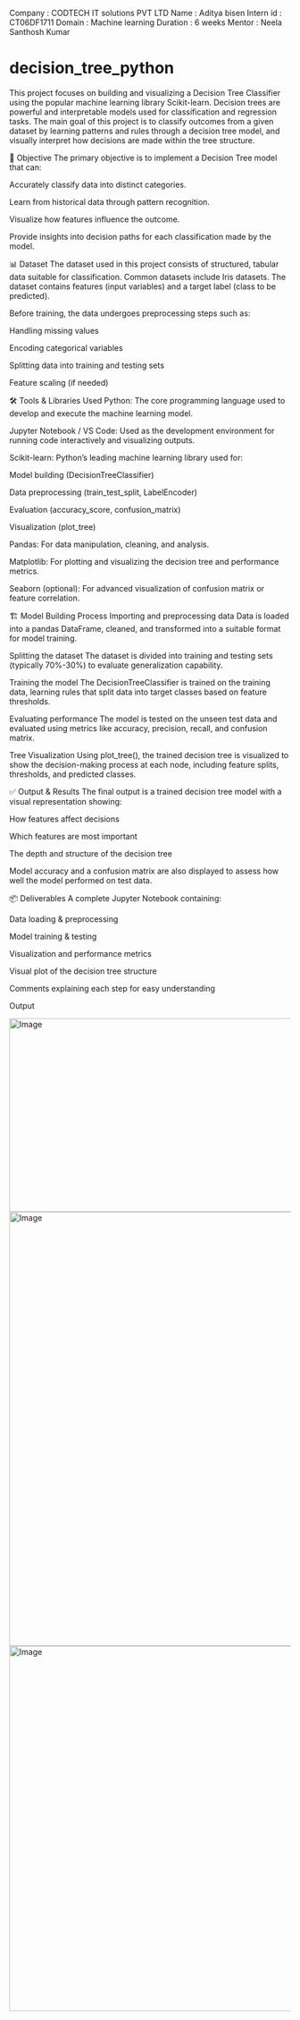 Company : CODTECH IT solutions PVT LTD
Name    : Aditya bisen
Intern id :  CT06DF1711
Domain : Machine learning
Duration : 6 weeks
Mentor :  Neela Santhosh Kumar  


# decision_tree_python

This project focuses on building and visualizing a Decision Tree Classifier using the popular machine learning library Scikit-learn. Decision trees are powerful and interpretable models used for classification and regression tasks. The main goal of this project is to classify outcomes from a given dataset by learning patterns and rules through a decision tree model, and visually interpret how decisions are made within the tree structure.

🧠 Objective
The primary objective is to implement a Decision Tree model that can:

Accurately classify data into distinct categories.

Learn from historical data through pattern recognition.

Visualize how features influence the outcome.

Provide insights into decision paths for each classification made by the model.

📊 Dataset
The dataset used in this project consists of structured, tabular data suitable for classification. Common datasets include Iris datasets. The dataset contains features (input variables) and a target label (class to be predicted).

Before training, the data undergoes preprocessing steps such as:

Handling missing values

Encoding categorical variables

Splitting data into training and testing sets

Feature scaling (if needed)

🛠 Tools & Libraries Used
Python: The core programming language used to develop and execute the machine learning model.

Jupyter Notebook / VS Code: Used as the development environment for running code interactively and visualizing outputs.

Scikit-learn: Python’s leading machine learning library used for:

Model building (DecisionTreeClassifier)

Data preprocessing (train_test_split, LabelEncoder)

Evaluation (accuracy_score, confusion_matrix)

Visualization (plot_tree)

Pandas: For data manipulation, cleaning, and analysis.

Matplotlib: For plotting and visualizing the decision tree and performance metrics.

Seaborn (optional): For advanced visualization of confusion matrix or feature correlation.

🏗️ Model Building Process
Importing and preprocessing data
Data is loaded into a pandas DataFrame, cleaned, and transformed into a suitable format for model training.

Splitting the dataset
The dataset is divided into training and testing sets (typically 70%-30%) to evaluate generalization capability.

Training the model
The DecisionTreeClassifier is trained on the training data, learning rules that split data into target classes based on feature thresholds.

Evaluating performance
The model is tested on the unseen test data and evaluated using metrics like accuracy, precision, recall, and confusion matrix.

Tree Visualization
Using plot_tree(), the trained decision tree is visualized to show the decision-making process at each node, including feature splits, thresholds, and predicted classes.

✅ Output & Results
The final output is a trained decision tree model with a visual representation showing:

How features affect decisions

Which features are most important

The depth and structure of the decision tree

Model accuracy and a confusion matrix are also displayed to assess how well the model performed on test data.

📦 Deliverables
A complete Jupyter Notebook containing:

Data loading & preprocessing

Model training & testing

Visualization and performance metrics

Visual plot of the decision tree structure

Comments explaining each step for easy understanding

Output

<img width="679" height="346" alt="Image" src="https://github.com/user-attachments/assets/8b257885-bc96-4581-86d7-b600dad23ec0" />

<img width="1134" height="776" alt="Image" src="https://github.com/user-attachments/assets/54b92a91-d029-4b4b-92a4-a207cadac1bd" />

<img width="1006" height="653" alt="Image" src="https://github.com/user-attachments/assets/7e4304a8-a22b-4282-99d9-639c1d37c09f" />
